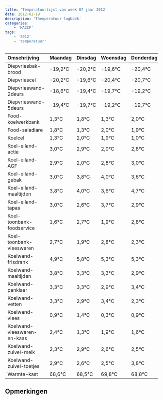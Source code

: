 ```yaml
---
title: 'Temperatuurlijst van week 07 jaar 2012'
date: 2012-02-19
description: 'Themperatuur logboek'
categories:
    - 'HACCP'
tags:
    - '2012'
    - 'temperatuur'
---
```

|Omschrijving|Maandag|Dinsdag|Woensdag|Donderdag|Vrijdag|Zaterdag|Zondag|
|:---|:---|:---|:---|:---|:---|:---|:---|
|Diepvriesbak-brood|-19,2°C|-20,2°C|-19,6°C|-20,4°C|-20,7°C|-20,2°C|-20,7°C|
|Diepvriescel|-20,2°C|-19,6°C|-20,4°C|-20,7°C|-20,2°C|-20,7°C|-20,0°C|
|Diepvrieswand-2deurs|-18,6°C|-19,4°C|-19,7°C|-19,2°C|-19,7°C|-19,0°C|-19,1°C|
|Diepvrieswand-5deurs|-19,4°C|-19,7°C|-19,2°C|-19,7°C|-19,0°C|-19,1°C|-20,0°C|
|Food-koelwerkbank|1,3°C|1,8°C|1,3°C|2,0°C|1,9°C|1,0°C|1,8°C|
|Food-saladiare|1,8°C|1,3°C|2,0°C|1,9°C|1,0°C|1,8°C|2,0°C|
|Koelcel|1,3°C|2,0°C|1,9°C|1,0°C|1,8°C|2,0°C|1,6°C|
|Koel-eiland-actie|3,0°C|2,9°C|2,0°C|2,8°C|3,0°C|2,6°C|3,7°C|
|Koel-eiland-AGF|2,9°C|2,0°C|2,8°C|3,0°C|2,6°C|3,7°C|2,9°C|
|Koel-eiland-gebak|3,0°C|3,8°C|4,0°C|3,6°C|4,7°C|3,9°C|4,8°C|
|Koel-eiland-maaltijden|3,8°C|4,0°C|3,6°C|4,7°C|3,9°C|4,8°C|4,3°C|
|Koel-eiland-tapas|3,0°C|2,6°C|3,7°C|2,9°C|3,8°C|3,3°C|3,3°C|
|Koel-toonbank-foodservice|1,6°C|2,7°C|1,9°C|2,8°C|2,3°C|2,3°C|1,9°C|
|Koel-toonbank-vleeswaren|2,7°C|1,9°C|2,8°C|2,3°C|2,3°C|1,9°C|2,4°C|
|Koelwand-frisdrank|4,9°C|5,8°C|5,3°C|5,3°C|4,9°C|5,4°C|4,3°C|
|Koelwand-maaltijden|3,8°C|3,3°C|3,3°C|2,9°C|3,4°C|2,3°C|2,9°C|
|Koelwand-panklaar|3,3°C|3,3°C|2,9°C|3,4°C|2,3°C|2,9°C|2,6°C|
|Koelwand-vetten|3,3°C|2,9°C|3,4°C|2,3°C|2,9°C|2,6°C|2,5°C|
|Koelwand-vlees|0,9°C|1,4°C|0,3°C|0,9°C|0,6°C|0,5°C|1,8°C|
|Koelwand-vleeswaren-en-kaas|2,4°C|1,3°C|1,9°C|1,6°C|1,5°C|2,8°C|1,8°C|
|Koelwand-zuivel-melk|2,3°C|2,9°C|2,6°C|2,5°C|3,8°C|2,8°C|3,7°C|
|Koelwand-zuivel-toetjes|2,9°C|2,6°C|2,5°C|3,8°C|2,8°C|3,7°C|2,3°C|
|Warmte-kast|68,6°C|68,5°C|69,8°C|68,8°C|69,7°C|68,3°C|68,7°C|

## Opmerkingen


